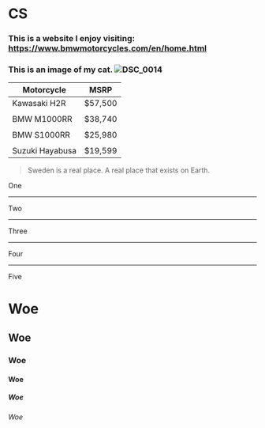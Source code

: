 # CS
### This is a website I enjoy visiting: https://www.bmwmotorcycles.com/en/home.html
### This is an image of my cat. ![DSC_0014](https://github.com/AlexGuittet/CS/assets/156182640/fa8816c2-7231-44c4-98ce-924dadfe90b3)

 Motorcycle|MSRP
|-----------------|----------|
| Kawasaki H2R    | $57,500  |
|                 |          |
| BMW M1000RR     | $38,740  | 
|                 |          |
| BMW S1000RR     | $25,980  |  
|                 |          |
| Suzuki Hayabusa | $19,599  |

> Sweden is a real place.
> A real place that exists on Earth.

One
___
Two
***
Three
***
Four
___
Five

# Woe
## Woe
### Woe
#### Woe
##### Woe
###### Woe
